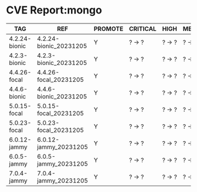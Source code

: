 # CVE Report:mongo
|      TAG      |          REF           | PROMOTE | CRITICAL |  HIGH  | MEDIUM |  LOW   | UNKNOWN |
|---------------|------------------------|---------|----------|--------|--------|--------|---------|
| 4.2.24-bionic | 4.2.24-bionic_20231205 | Y       | ? -> ?   | ? -> ? | ? -> ? | ? -> ? | ? -> ?  |
| 4.2.3-bionic  | 4.2.3-bionic_20231205  | Y       | ? -> ?   | ? -> ? | ? -> ? | ? -> ? | ? -> ?  |
| 4.4.26-focal  | 4.4.26-focal_20231205  | Y       | ? -> ?   | ? -> ? | ? -> ? | ? -> ? | ? -> ?  |
| 4.4.6-bionic  | 4.4.6-bionic_20231205  | Y       | ? -> ?   | ? -> ? | ? -> ? | ? -> ? | ? -> ?  |
| 5.0.15-focal  | 5.0.15-focal_20231205  | Y       | ? -> ?   | ? -> ? | ? -> ? | ? -> ? | ? -> ?  |
| 5.0.23-focal  | 5.0.23-focal_20231205  | Y       | ? -> ?   | ? -> ? | ? -> ? | ? -> ? | ? -> ?  |
| 6.0.12-jammy  | 6.0.12-jammy_20231205  | Y       | ? -> ?   | ? -> ? | ? -> ? | ? -> ? | ? -> ?  |
| 6.0.5-jammy   | 6.0.5-jammy_20231205   | Y       | ? -> ?   | ? -> ? | ? -> ? | ? -> ? | ? -> ?  |
| 7.0.4-jammy   | 7.0.4-jammy_20231205   | Y       | ? -> ?   | ? -> ? | ? -> ? | ? -> ? | ? -> ?  |
